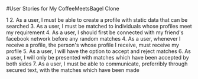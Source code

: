 #User Stories for My CoffeeMeetsBagel Clone

1
2. As a user, I must be able to create a profile with static data that can be searched
3. As a user, I must be matched to individuals whose profiles meet my requirement
4. As a user, I should first be connected with my friend's facebook network before any random matches
4. As a user, whenever I receive a profile, the person's whose profile I receive, must receive my profile
5. As a user, I will have the option to accept and reject matches
6. As a user, I will only be presented with matches which have been accepted by both sides
7. As a user, I must be able to communicate, preferribly through secured text, with the matches which have been made
